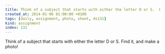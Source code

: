 ```yaml
---
title: Think of a subject that starts with either the letter D or S.  Find it, and make a photo!
created_at: 2014-01-06 01:00:00 +0100
tags: [daily, assignment, photo, shoot, ds131]
kind: assignment
index: 131
---
```


Think of a subject that starts with either the letter D or S.  Find it, and make a photo!
